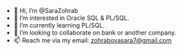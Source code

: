 - 👋 Hi, I’m @SaraZohrab
- 👀 I’m interested in Oracle SQL & PL/SQL.
- 🌱 I’m currently learning PL/SQL.
- 💞️ I’m looking to collaborate on bank or another company.
- 📫 Reach me via my email:
    zohrabovasara7@gmail.com

